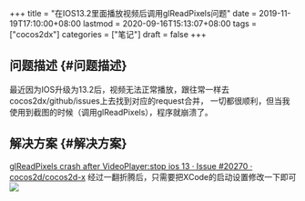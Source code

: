 +++
title = "在IOS13.2里面播放视频后调用glReadPixels问题"
date = 2019-11-19T17:10:00+08:00
lastmod = 2020-09-16T15:13:07+08:00
tags = ["cocos2dx"]
categories = ["笔记"]
draft = false
+++

## 问题描述 {#问题描述}

最近因为IOS升级为13.2后，视频无法正常播放，跟往常一样去cocos2dx/github/issues上去找到对应的request合并，
一切都很顺利，但当我使用到截图的时候（调用glReadPixels），程序就崩溃了。
<!--more-->


## 解决方案 {#解决方案}

[glReadPixels crash after VideoPlayer:stop ios 13 · Issue #20270 · cocos2d/cocos2d-x](https://github.com/cocos2d/cocos2d-x/issues/20270)
经过一翻折腾后，只需要把XCode的启动设置修改一下即可
![](/images/glreadpixels-after-videoplayer/file.png)
